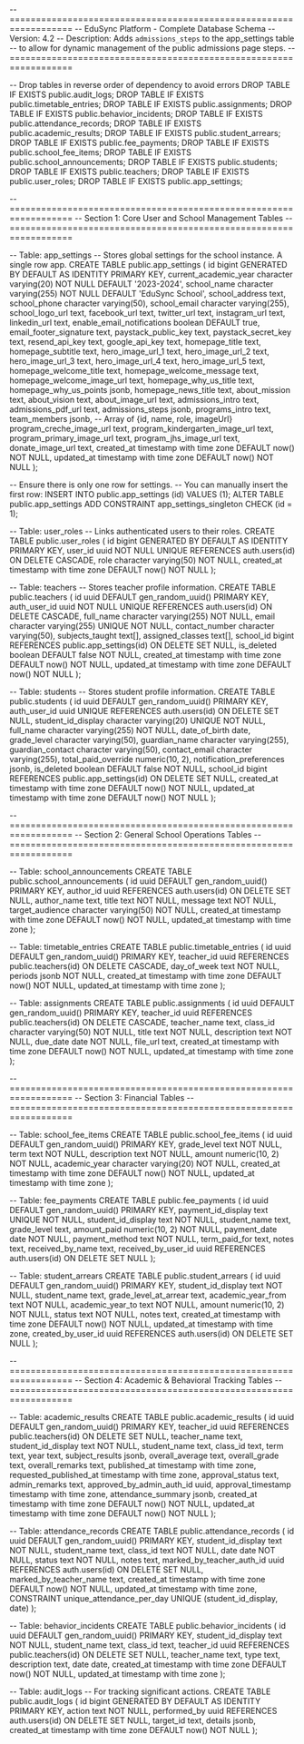 -- ==================================================================
-- EduSync Platform - Complete Database Schema
-- Version: 4.2
-- Description: Adds `admissions_steps` to the app_settings table
-- to allow for dynamic management of the public admissions page steps.
-- ==================================================================

-- Drop tables in reverse order of dependency to avoid errors
DROP TABLE IF EXISTS public.audit_logs;
DROP TABLE IF EXISTS public.timetable_entries;
DROP TABLE IF EXISTS public.assignments;
DROP TABLE IF EXISTS public.behavior_incidents;
DROP TABLE IF EXISTS public.attendance_records;
DROP TABLE IF EXISTS public.academic_results;
DROP TABLE IF EXISTS public.student_arrears;
DROP TABLE IF EXISTS public.fee_payments;
DROP TABLE IF EXISTS public.school_fee_items;
DROP TABLE IF EXISTS public.school_announcements;
DROP TABLE IF EXISTS public.students;
DROP TABLE IF EXISTS public.teachers;
DROP TABLE IF EXISTS public.user_roles;
DROP TABLE IF EXISTS public.app_settings;


-- ==================================================================
-- Section 1: Core User and School Management Tables
-- ==================================================================

-- Table: app_settings
-- Stores global settings for the school instance. A single row app.
CREATE TABLE public.app_settings (
    id bigint GENERATED BY DEFAULT AS IDENTITY PRIMARY KEY,
    current_academic_year character varying(20) NOT NULL DEFAULT '2023-2024',
    school_name character varying(255) NOT NULL DEFAULT 'EduSync School',
    school_address text,
    school_phone character varying(50),
    school_email character varying(255),
    school_logo_url text,
    facebook_url text,
    twitter_url text,
    instagram_url text,
    linkedin_url text,
    enable_email_notifications boolean DEFAULT true,
    email_footer_signature text,
    paystack_public_key text,
    paystack_secret_key text,
    resend_api_key text,
    google_api_key text,
    homepage_title text,
    homepage_subtitle text,
    hero_image_url_1 text,
    hero_image_url_2 text,
    hero_image_url_3 text,
    hero_image_url_4 text,
    hero_image_url_5 text,
    homepage_welcome_title text,
    homepage_welcome_message text,
    homepage_welcome_image_url text,
    homepage_why_us_title text,
    homepage_why_us_points jsonb,
    homepage_news_title text,
    about_mission text,
    about_vision text,
    about_image_url text,
    admissions_intro text,
    admissions_pdf_url text,
    admissions_steps jsonb,
    programs_intro text,
    team_members jsonb, -- Array of {id, name, role, imageUrl}
    program_creche_image_url text,
    program_kindergarten_image_url text,
    program_primary_image_url text,
    program_jhs_image_url text,
    donate_image_url text,
    created_at timestamp with time zone DEFAULT now() NOT NULL,
    updated_at timestamp with time zone DEFAULT now() NOT NULL
);

-- Ensure there is only one row for settings.
-- You can manually insert the first row: INSERT INTO public.app_settings (id) VALUES (1);
ALTER TABLE public.app_settings ADD CONSTRAINT app_settings_singleton CHECK (id = 1);


-- Table: user_roles
-- Links authenticated users to their roles.
CREATE TABLE public.user_roles (
    id bigint GENERATED BY DEFAULT AS IDENTITY PRIMARY KEY,
    user_id uuid NOT NULL UNIQUE REFERENCES auth.users(id) ON DELETE CASCADE,
    role character varying(50) NOT NULL,
    created_at timestamp with time zone DEFAULT now() NOT NULL
);

-- Table: teachers
-- Stores teacher profile information.
CREATE TABLE public.teachers (
    id uuid DEFAULT gen_random_uuid() PRIMARY KEY,
    auth_user_id uuid NOT NULL UNIQUE REFERENCES auth.users(id) ON DELETE CASCADE,
    full_name character varying(255) NOT NULL,
    email character varying(255) UNIQUE NOT NULL,
    contact_number character varying(50),
    subjects_taught text[],
    assigned_classes text[],
    school_id bigint REFERENCES public.app_settings(id) ON DELETE SET NULL,
    is_deleted boolean DEFAULT false NOT NULL,
    created_at timestamp with time zone DEFAULT now() NOT NULL,
    updated_at timestamp with time zone DEFAULT now() NOT NULL
);

-- Table: students
-- Stores student profile information.
CREATE TABLE public.students (
    id uuid DEFAULT gen_random_uuid() PRIMARY KEY,
    auth_user_id uuid UNIQUE REFERENCES auth.users(id) ON DELETE SET NULL,
    student_id_display character varying(20) UNIQUE NOT NULL,
    full_name character varying(255) NOT NULL,
    date_of_birth date,
    grade_level character varying(50),
    guardian_name character varying(255),
    guardian_contact character varying(50),
    contact_email character varying(255),
    total_paid_override numeric(10, 2),
    notification_preferences jsonb,
    is_deleted boolean DEFAULT false NOT NULL,
    school_id bigint REFERENCES public.app_settings(id) ON DELETE SET NULL,
    created_at timestamp with time zone DEFAULT now() NOT NULL,
    updated_at timestamp with time zone DEFAULT now() NOT NULL
);

-- ==================================================================
-- Section 2: General School Operations Tables
-- ==================================================================

-- Table: school_announcements
CREATE TABLE public.school_announcements (
    id uuid DEFAULT gen_random_uuid() PRIMARY KEY,
    author_id uuid REFERENCES auth.users(id) ON DELETE SET NULL,
    author_name text,
    title text NOT NULL,
    message text NOT NULL,
    target_audience character varying(50) NOT NULL,
    created_at timestamp with time zone DEFAULT now() NOT NULL,
    updated_at timestamp with time zone
);

-- Table: timetable_entries
CREATE TABLE public.timetable_entries (
    id uuid DEFAULT gen_random_uuid() PRIMARY KEY,
    teacher_id uuid REFERENCES public.teachers(id) ON DELETE CASCADE,
    day_of_week text NOT NULL,
    periods jsonb NOT NULL,
    created_at timestamp with time zone DEFAULT now() NOT NULL,
    updated_at timestamp with time zone
);

-- Table: assignments
CREATE TABLE public.assignments (
    id uuid DEFAULT gen_random_uuid() PRIMARY KEY,
    teacher_id uuid REFERENCES public.teachers(id) ON DELETE CASCADE,
    teacher_name text,
    class_id character varying(50) NOT NULL,
    title text NOT NULL,
    description text NOT NULL,
    due_date date NOT NULL,
    file_url text,
    created_at timestamp with time zone DEFAULT now() NOT NULL,
    updated_at timestamp with time zone
);

-- ==================================================================
-- Section 3: Financial Tables
-- ==================================================================

-- Table: school_fee_items
CREATE TABLE public.school_fee_items (
    id uuid DEFAULT gen_random_uuid() PRIMARY KEY,
    grade_level text NOT NULL,
    term text NOT NULL,
    description text NOT NULL,
    amount numeric(10, 2) NOT NULL,
    academic_year character varying(20) NOT NULL,
    created_at timestamp with time zone DEFAULT now() NOT NULL,
    updated_at timestamp with time zone
);

-- Table: fee_payments
CREATE TABLE public.fee_payments (
    id uuid DEFAULT gen_random_uuid() PRIMARY KEY,
    payment_id_display text UNIQUE NOT NULL,
    student_id_display text NOT NULL,
    student_name text,
    grade_level text,
    amount_paid numeric(10, 2) NOT NULL,
    payment_date date NOT NULL,
    payment_method text NOT NULL,
    term_paid_for text,
    notes text,
    received_by_name text,
    received_by_user_id uuid REFERENCES auth.users(id) ON DELETE SET NULL
);

-- Table: student_arrears
CREATE TABLE public.student_arrears (
    id uuid DEFAULT gen_random_uuid() PRIMARY KEY,
    student_id_display text NOT NULL,
    student_name text,
    grade_level_at_arrear text,
    academic_year_from text NOT NULL,
    academic_year_to text NOT NULL,
    amount numeric(10, 2) NOT NULL,
    status text NOT NULL,
    notes text,
    created_at timestamp with time zone DEFAULT now() NOT NULL,
    updated_at timestamp with time zone,
    created_by_user_id uuid REFERENCES auth.users(id) ON DELETE SET NULL
);

-- ==================================================================
-- Section 4: Academic & Behavioral Tracking Tables
-- ==================================================================

-- Table: academic_results
CREATE TABLE public.academic_results (
    id uuid DEFAULT gen_random_uuid() PRIMARY KEY,
    teacher_id uuid REFERENCES public.teachers(id) ON DELETE SET NULL,
    teacher_name text,
    student_id_display text NOT NULL,
    student_name text,
    class_id text,
    term text,
    year text,
    subject_results jsonb,
    overall_average text,
    overall_grade text,
    overall_remarks text,
    published_at timestamp with time zone,
    requested_published_at timestamp with time zone,
    approval_status text,
    admin_remarks text,
    approved_by_admin_auth_id uuid,
    approval_timestamp timestamp with time zone,
    attendance_summary jsonb,
    created_at timestamp with time zone DEFAULT now() NOT NULL,
    updated_at timestamp with time zone DEFAULT now() NOT NULL
);

-- Table: attendance_records
CREATE TABLE public.attendance_records (
    id uuid DEFAULT gen_random_uuid() PRIMARY KEY,
    student_id_display text NOT NULL,
    student_name text,
    class_id text NOT NULL,
    date date NOT NULL,
    status text NOT NULL,
    notes text,
    marked_by_teacher_auth_id uuid REFERENCES auth.users(id) ON DELETE SET NULL,
    marked_by_teacher_name text,
    created_at timestamp with time zone DEFAULT now() NOT NULL,
    updated_at timestamp with time zone,
    CONSTRAINT unique_attendance_per_day UNIQUE (student_id_display, date)
);

-- Table: behavior_incidents
CREATE TABLE public.behavior_incidents (
    id uuid DEFAULT gen_random_uuid() PRIMARY KEY,
    student_id_display text NOT NULL,
    student_name text,
    class_id text,
    teacher_id uuid REFERENCES public.teachers(id) ON DELETE SET NULL,
    teacher_name text,
    type text,
    description text,
    date date,
    created_at timestamp with time zone DEFAULT now() NOT NULL,
    updated_at timestamp with time zone
);

-- Table: audit_logs
-- For tracking significant actions.
CREATE TABLE public.audit_logs (
    id bigint GENERATED BY DEFAULT AS IDENTITY PRIMARY KEY,
    action text NOT NULL,
    performed_by uuid REFERENCES auth.users(id) ON DELETE SET NULL,
    target_id text,
    details jsonb,
    created_at timestamp with time zone DEFAULT now() NOT NULL
);

    
